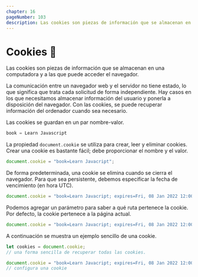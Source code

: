 ```yaml
---
chapter: 16
pageNumber: 103
description: Las cookies son piezas de información que se almacenan en una computadora y a las que puede acceder el navegador.
---
```

# Cookies 🍪

Las cookies son piezas de información que se almacenan en una computadora y a las que puede acceder el navegador.

La comunicación entre un navegador web y el servidor no tiene estado, lo que significa que trata cada solicitud de forma independiente. Hay casos en los que necesitamos almacenar información del usuario y ponerla a disposición del navegador. Con las cookies, se puede recuperar información del ordenador cuando sea necesario.

Las cookies se guardan en un par nombre-valor.

```javascript
book = Learn Javascript
```

La propiedad `document.cookie` se utiliza para crear, leer y eliminar cookies. Crear una cookie es bastante fácil; debe proporcionar el nombre y el valor.

```javascript
document.cookie = "book=Learn Javacript";
```

De forma predeterminada, una cookie se elimina cuando se cierra el navegador. Para que sea persistente, debemos especificar la fecha de vencimiento (en hora UTC).

```javascript
document.cookie = "book=Learn Javacript; expires=Fri, 08 Jan 2022 12:00:00 UTC";
```

Podemos agregar un parámetro para saber a qué ruta pertenece la cookie. Por defecto, la cookie pertenece a la página actual.

```javascript
document.cookie = "book=Learn Javacript; expires=Fri, 08 Jan 2022 12:00:00 UTC; path=/";
```

A continuación se muestra un ejemplo sencillo de una cookie.

```javascript
let cookies = document.cookie;
// una forma sencilla de recuperar todas las cookies.

document.cookie = "book=Learn Javacript; expires=Fri, 08 Jan 2022 12:00:00 UTC; path=/";
// configura una cookie
```
